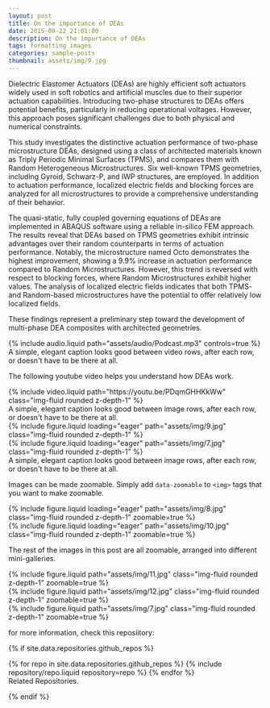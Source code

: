 ```yaml
---
layout: post
title: On the importance of DEAs
date: 2015-09-22 21:01:00
description: On the importance of DEAs
tags: formatting images
categories: sample-posts
thumbnail: assets/img/9.jpg
---
```



Dielectric Elastomer Actuators (DEAs) are highly efficient soft actuators widely used in soft robotics and artificial muscles due to their superior actuation capabilities. Introducing two-phase structures to DEAs offers potential benefits, particularly in reducing operational voltages. However, this approach poses significant challenges due to both physical and numerical constraints.

This study investigates the distinctive actuation performance of two-phase microstructure DEAs, designed using a class of architected materials known as Triply Periodic Minimal Surfaces (TPMS), and compares them with Random Heterogeneous Microstructures. Six well-known TPMS geometries, including Gyroid, Schwarz-P, and IWP structures, are employed. In addition to actuation performance, localized electric fields and blocking forces are analyzed for all microstructures to provide a comprehensive understanding of their behavior.

The quasi-static, fully coupled governing equations of DEAs are implemented in ABAQUS software using a reliable in-silico FEM approach. The results reveal that DEAs based on TPMS geometries exhibit intrinsic advantages over their random counterparts in terms of actuation performance. Notably, the microstructure named Octo demonstrates the highest improvement, showing a 9.9% increase in actuation performance compared to Random Microstructures. However, this trend is reversed with respect to blocking forces, where Random Microstructures exhibit higher values. The analysis of localized electric fields indicates that both TPMS- and Random-based microstructures have the potential to offer relatively low localized fields.

These findings represent a preliminary step toward the development of multi-phase DEA composites with architected geometries.

<div class="row mt-3">
    {% include audio.liquid path="assets/audio/Podcast.mp3" controls=true %}
</div>
<div class="caption">
    A simple, elegant caption looks good between video rows, after each row, or doesn't have to be there at all.
</div>


The following youtube video helps you understand how DEAs work.
<div class="row mt-3">
    {% include video.liquid path="https://youtu.be/PDqmGHHKkWw" class="img-fluid rounded z-depth-1" %}
</div>
<div class="caption">
    A simple, elegant caption looks good between image rows, after each row, or doesn't have to be there at all.
</div>




<div class="row mt-3">
    <div class="col-sm mt-3 mt-md-0">
        {% include figure.liquid loading="eager" path="assets/img/9.jpg" class="img-fluid rounded z-depth-1" %}
    </div>
    <div class="col-sm mt-3 mt-md-0">
        {% include figure.liquid loading="eager" path="assets/img/7.jpg" class="img-fluid rounded z-depth-1" %}
    </div>
</div>
<div class="caption">
    A simple, elegant caption looks good between image rows, after each row, or doesn't have to be there at all.
</div>

Images can be made zoomable.
Simply add `data-zoomable` to `<img>` tags that you want to make zoomable.

<div class="row mt-3">
    <div class="col-sm mt-3 mt-md-0">
        {% include figure.liquid loading="eager" path="assets/img/8.jpg" class="img-fluid rounded z-depth-1" zoomable=true %}
    </div>
    <div class="col-sm mt-3 mt-md-0">
        {% include figure.liquid loading="eager" path="assets/img/10.jpg" class="img-fluid rounded z-depth-1" zoomable=true %}
    </div>
</div>

The rest of the images in this post are all zoomable, arranged into different mini-galleries.

<div class="row mt-3">
    <div class="col-sm mt-3 mt-md-0">
        {% include figure.liquid path="assets/img/11.jpg" class="img-fluid rounded z-depth-1" zoomable=true %}
    </div>
    <div class="col-sm mt-3 mt-md-0">
        {% include figure.liquid path="assets/img/12.jpg" class="img-fluid rounded z-depth-1" zoomable=true %}
    </div>
    <div class="col-sm mt-3 mt-md-0">
        {% include figure.liquid path="assets/img/7.jpg" class="img-fluid rounded z-depth-1" zoomable=true %}
    </div>
</div>



for more information, check this reposiitory: 

{% if site.data.repositories.github_repos %}

<div class="repositories d-flex flex-wrap flex-md-row flex-column justify-content-between align-items-center">
  {% for repo in site.data.repositories.github_repos %}
    {% include repository/repo.liquid repository=repo %}
  {% endfor %}
</div>
<div class="caption">
    Related Repositories.
</div>

{% endif %}

